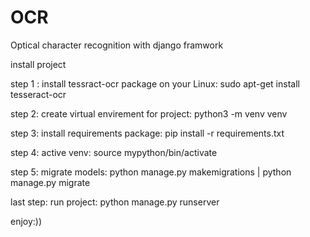 # OCR
Optical character recognition with django framwork

install project

step 1 :
install tessract-ocr package on your Linux:
sudo apt-get install tesseract-ocr

step 2: create virtual envirement for project:
python3 -m venv venv

step 3: install requirements package:
pip install -r requirements.txt

step 4: active venv:
source mypython/bin/activate

step 5: migrate models:
python manage.py makemigrations |
python manage.py migrate

last step: run project:
python manage.py runserver

enjoy:))
